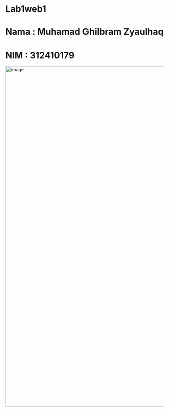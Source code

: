 # Lab1web1
# Nama : Muhamad Ghilbram Zyaulhaq
# NIM : 312410179
<img width="1918" height="1078" alt="image" src="https://github.com/user-attachments/assets/6a3c5cdf-84c2-424b-9b25-fcade250b891" />
